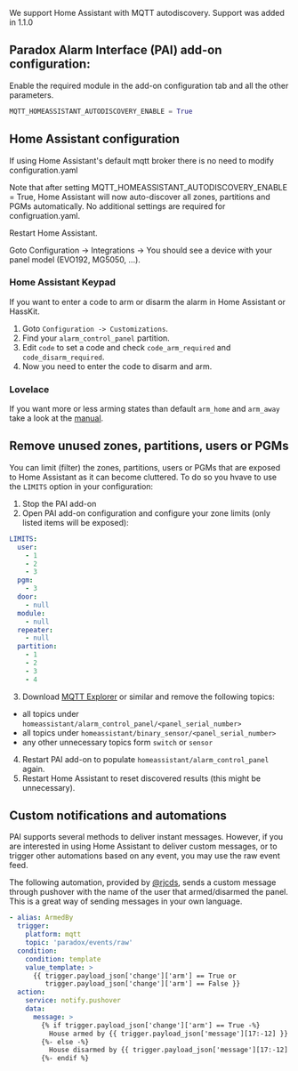 We support Home Assistant with MQTT autodiscovery.
Support was added in 1.1.0

## Paradox Alarm Interface (PAI) add-on configuration:
Enable the required module in the add-on configuration tab and all the other parameters.
```python
MQTT_HOMEASSISTANT_AUTODISCOVERY_ENABLE = True
```

## Home Assistant configuration
If using Home Assistant's default mqtt broker there is no need to modify configuration.yaml

Note that after setting MQTT_HOMEASSISTANT_AUTODISCOVERY_ENABLE = True, Home Assistant will now auto-discover all zones, partitions and PGMs automatically. No additional settings are required for configruation.yaml. 

Restart Home Assistant.

Goto Configuration -> Integrations -> You should see a device with your panel model (EVO192, MG5050, ...).

### Home Assistant Keypad
If you want to enter a code to arm or disarm the alarm in Home Assistant or HassKit.

1. Goto `Configuration -> Customizations`.
2. Find your `alarm_control_panel` partition.
3. Edit `code` to set a code and check `code_arm_required` and `code_disarm_required`.
4. Now you need to enter the code to disarm and arm.

### Lovelace

If you want more or less arming states than default `arm_home` and `arm_away` take a look at the [manual](https://www.home-assistant.io/lovelace/alarm-panel/).

## Remove unused zones, partitions, users or PGMs
You can limit (filter) the zones, partitions, users or PGMs that are exposed to Home Assistant as it can become cluttered. To do so you hvave to use the `LIMITS` option in your configuration:

1. Stop the PAI add-on
2. Open PAI add-on configuration and configure your zone limits (only listed items will be exposed):
```yaml
LIMITS:
  user:
    - 1
    - 2
    - 3
  pgm:
    - 3
  door:
    - null
  module:
    - null
  repeater:
    - null
  partition:
    - 1
    - 2
    - 3
    - 4
```

3. Download [MQTT Explorer](http://mqtt-explorer.com/) or similar and remove the following topics:
  - all topics under `homeassistant/alarm_control_panel/<panel_serial_number>` 
  - all topics under `homeassistant/binary_sensor/<panel_serial_number>`
  - any other unnecessary topics form `switch` or `sensor`

4. Restart PAI add-on to populate `homeassistant/alarm_control_panel` again.
5. Restart Home Assistant to reset discovered results (this might be unnecessary).

## Custom notifications and automations

PAI supports several methods to deliver instant messages. However, if you are interested in using Home Assistant to deliver custom messages, or to trigger other automations based on any event, you may use the raw event feed.

The following automation, provided by [@rjcds](https://github.com/rjcds), sends a custom message through pushover with the name of the user that armed/disarmed the panel. This is a great way of sending messages in your own language.

```yaml
- alias: ArmedBy
  trigger:
    platform: mqtt
    topic: 'paradox/events/raw'
  condition:
    condition: template
    value_template: >
      {{ trigger.payload_json['change']['arm'] == True or
         trigger.payload_json['change']['arm'] == False }}
  action:
    service: notify.pushover
    data:
      message: >
        {% if trigger.payload_json['change']['arm'] == True -%}
          House armed by {{ trigger.payload_json['message'][17:-12] }}
        {%- else -%}
          House disarmed by {{ trigger.payload_json['message'][17:-12] }}
        {%- endif %}

```
